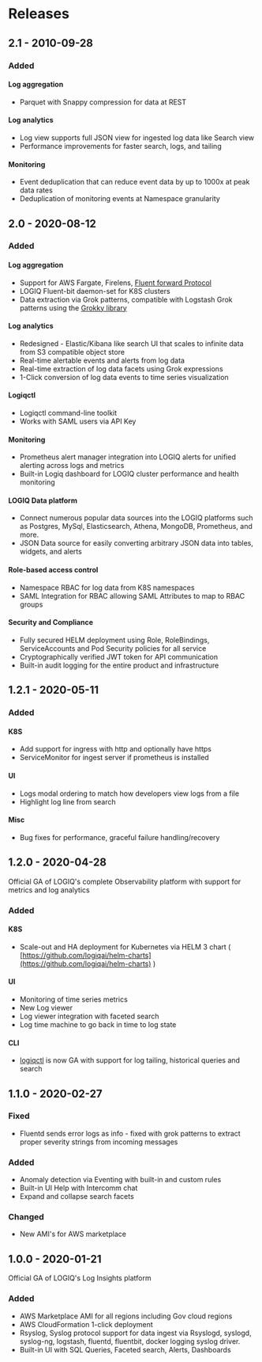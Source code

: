 # Releases

## 2.1 - 2010-09-28

### Added

#### Log aggregation

* Parquet with Snappy compression for data at REST

#### Log analytics

* Log view supports full JSON view for ingested log data like Search view
* Performance improvements for faster search, logs, and tailing

#### Monitoring

* Event deduplication that can reduce event data by up to 1000x at peak data rates
* Deduplication of monitoring events at Namespace granularity

## 2.0 - 2020-08-12

### Added

#### Log aggregation

* Support for AWS Fargate, Firelens, [Fluent forward Protocol ](https://github.com/fluent/fluentd/wiki/Forward-Protocol-Specification-v1) 
* LOGIQ Fluent-bit daemon-set for K8S clusters
* Data extraction via Grok patterns, compatible with Logstash Grok patterns using the [Grokky library](https://github.com/logrusorgru/grokky)

#### Log analytics

* Redesigned - Elastic/Kibana like search UI that scales to infinite data from S3 compatible object store
* Real-time alertable events and alerts from log data
* Real-time extraction of log data facets using Grok expressions
* 1-Click conversion of log data events to time series visualization  

#### Logiqctl

* Logiqctl command-line toolkit
* Works with SAML users via API Key

#### Monitoring

* Prometheus alert manager integration into LOGIQ alerts for unified alerting across logs and metrics
* Built-in Logiq dashboard for LOGIQ cluster performance and health monitoring 

#### LOGIQ Data platform

* Connect numerous popular data sources into the LOGIQ platforms such as Postgres, MySql, Elasticsearch, Athena, MongoDB, Prometheus, and more. 
* JSON Data source for easily converting arbitrary JSON data into tables, widgets, and alerts

#### Role-based access control

* Namespace RBAC for log data from K8S namespaces
* SAML Integration for RBAC allowing SAML Attributes to map to RBAC groups

#### Security and Compliance

* Fully secured HELM deployment using Role, RoleBindings, ServiceAccounts and Pod Security policies for all service
* Cryptographically verified JWT token for API communication
* Built-in audit logging for the entire product and infrastructure

## 1.2.1 - 2020-05-11

### Added

#### K8S

* Add support for ingress with http and optionally have https
* ServiceMonitor for ingest server if prometheus is installed

#### UI

* Logs modal ordering to match how developers view logs from a file
* Highlight log line from search

#### Misc

* Bug fixes for performance, graceful failure handling/recovery

## 1.2.0 - 2020-04-28

Official GA of LOGIQ's complete Observability platform with support for metrics and log analytics

### Added

#### K8S

* Scale-out and HA deployment for Kubernetes via HELM 3 chart \( [https://github.com/logiqai/helm-charts](https://github.com/logiqai/helm-charts) \)

#### UI

* Monitoring of time series metrics
* New Log viewer
* Log viewer integration with faceted search
* Log time machine to go back in time to log state

#### CLI

* [logiqctl]() is now GA with support for log tailing, historical queries and search

## 1.1.0 - 2020-02-27

### Fixed

* Fluentd sends error logs as info - fixed with grok patterns to extract proper severity strings from incoming messages

### Added

* Anomaly detection via Eventing with built-in and custom rules
* Built-in UI Help with Intercomm chat
* Expand and collapse search facets

### Changed

* New AMI's for AWS marketplace

## 1.0.0 - 2020-01-21

Official GA of LOGIQ's Log Insights platform

### Added

* AWS Marketplace AMI for all regions including Gov cloud regions
* AWS CloudFormation 1-click deployment
* Rsyslog, Syslog protocol support for data ingest via Rsyslogd, syslogd, syslog-ng, logstash, fluentd, fluentbit, docker logging syslog driver.
* Built-in UI with SQL Queries, Faceted search, Alerts, Dashboards



